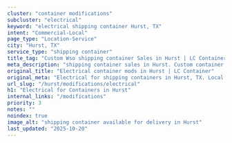 ```yaml
---
cluster: "container modifications"
subcluster: "electrical"
keyword: "electrical shipping container Hurst, TX"
intent: "Commercial-Local"
page_type: "Location-Service"
city: "Hurst, TX"
service_type: "shipping container"
title_tag: "Custom Wso shipping container Sales in Hurst | LC Container"
meta_description: "shipping container sales in Hurst. Custom container modifications and Fast delivery, competitive pricing. Serving modifications area. Quote ID: GI8. Call (214) 524-4168 for your free quote today."
original_title: "Electrical container mods in Hurst | LC Container"
original_meta: "Electrical for shipping containers in Hurst, TX. Local fabrication & pro install. LC Container — Since 2003. Get a quote."
url_slug: "/hurst/modifications/electrical"
h1: "Electrical for Containers in Hurst"
internal_links: "/modifications"
priority: 3
notes: ""
noindex: true
image_alt: "shipping container available for delivery in Hurst"
last_updated: "2025-10-20"
---
```


<!-- TODO: Add unique city/inventory copy, images, and internal links here. -->
